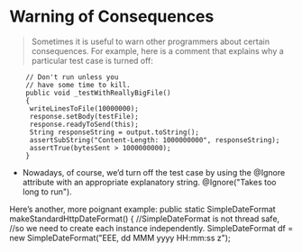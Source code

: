 # Warning of Consequences

> Sometimes it is useful to warn other programmers about certain consequences. For example, here is a comment that explains why a particular test case is turned off:

        // Don't run unless you
        // have some time to kill.
        public void _testWithReallyBigFile()
        {
         writeLinesToFile(10000000);
         response.setBody(testFile);
         response.readyToSend(this);
         String responseString = output.toString();
         assertSubString("Content-Length: 1000000000", responseString);
         assertTrue(bytesSent > 1000000000);
        }
* Nowadays, of course, we’d turn off the test case by using the @Ignore attribute with an appropriate explanatory string. @Ignore("Takes too long to run").
 
Here’s another, more poignant example:
        public static SimpleDateFormat makeStandardHttpDateFormat()
        {
        //SimpleDateFormat is not thread safe,
        //so we need to create each instance independently.
        SimpleDateFormat df = new SimpleDateFormat("EEE, dd MMM yyyy HH:mm:ss z");